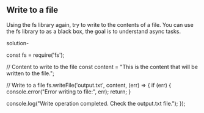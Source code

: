 ## Write to a file

Using the fs library again, try to write to the contents of a file.
You can use the fs library to as a black box, the goal is to understand async tasks.

solution-

const fs = require('fs');

// Content to write to the file
const content = "This is the content that will be written to the file.";

// Write to a file
fs.writeFile('output.txt', content, (err) => {
if (err) {
console.error("Error writing to file:", err);
return;
}

console.log("Write operation completed. Check the output.txt file.");
});

